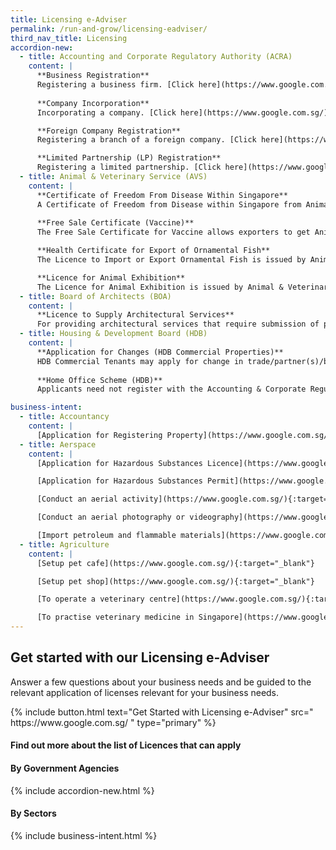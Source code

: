```yaml
---
title: Licensing e-Adviser
permalink: /run-and-grow/licensing-eadviser/
third_nav_title: Licensing
accordion-new:
  - title: Accounting and Corporate Regulatory Authority (ACRA)
    content: |
      **Business Registration**
      Registering a business firm. [Click here](https://www.google.com.sg/){:target="_blank"}
      
      **Company Incorporation**
      Incorporating a company. [Click here](https://www.google.com.sg/){:target="_blank"}

      **Foreign Company Registration**
      Registering a branch of a foreign company. [Click here](https://www.google.com.sg/){:target="_blank"}

      **Limited Partnership (LP) Registration**
      Registering a limited partnership. [Click here](https://www.google.com.sg/){:target="_blank"}
  - title: Animal & Veterinary Service (AVS)
    content: |
      **Certificate of Freedom From Disease Within Singapore**
      A Certificate of Freedom from Disease within Singapore from Animal & Veterinary Service will be required if the country to which you intend to export animal/bird products requires certification that Singapore is free from specific animal disease(s) of concern, to facilitate the export. [Click here](https://www.google.com.sg/){:target="_blank"}
      
      **Free Sale Certificate (Vaccine)**
      The Free Sale Certificate for Vaccine allows exporters to get Animal & Veterinary Service endorsement for their vaccine intended for export. [Click here](https://www.google.com.sg/){:target="_blank"}

      **Health Certificate for Export of Ornamental Fish**
      The Licence to Import or Export Ornamental Fish is issued by Animal & Veterinary Service to traders who wishes to import, export or transship ornamental fish. [Click here](https://www.google.com.sg/){:target="_blank"}

      **Licence for Animal Exhibition**
      The Licence for Animal Exhibition is issued by Animal & Veterinary Service to use a premise for animal display, exhibition, performance or distribution. [Click here](https://www.google.com.sg/){:target="_blank"}
  - title: Board of Architects (BOA)
    content: |
      **Licence to Supply Architectural Services**
      For providing architectural services that require submission of plans and certificates to authorities regulating buildings. [Click here](https://www.google.com.sg/){:target="_blank"}
  - title: Housing & Development Board (HDB)
    content: |
      **Application for Changes (HDB Commercial Properties)**
      HDB Commercial Tenants may apply for change in trade/partner(s)/business mode, transfer, assignment or renting out their properties. HDB Commercial Owners may apply for renting out their living quarters. [Click here](https://www.google.com.sg/){:target="_blank"}
      
      **Home Office Scheme (HDB)**
      Applicants need not register with the Accounting & Corporate Regulatory Authority (ACRA) first to apply for the Home Office Scheme (HOS). HDB's Home Office Scheme is applicable for HDB residential flats and living quarters of the HDB commercial property. [Click here](https://www.google.com.sg/){:target="_blank"}

business-intent:
  - title: Accountancy
    content: |
      [Application for Registering Property](https://www.google.com.sg/){:target="_blank"}
  - title: Aerspace
    content: |
      [Application for Hazardous Substances Licence](https://www.google.com.sg/){:target="_blank"}

      [Application for Hazardous Substances Permit](https://www.google.com.sg/){:target="_blank"}

      [Conduct an aerial activity](https://www.google.com.sg/){:target="_blank"}

      [Conduct an aerial photography or videography](https://www.google.com.sg/){:target="_blank"}

      [Import petroleum and flammable materials](https://www.google.com.sg/){:target="_blank"}
  - title: Agriculture
    content: |
      [Setup pet cafe](https://www.google.com.sg/){:target="_blank"}

      [Setup pet shop](https://www.google.com.sg/){:target="_blank"}

      [To operate a veterinary centre](https://www.google.com.sg/){:target="_blank"}

      [To practise veterinary medicine in Singapore](https://www.google.com.sg/){:target="_blank"}
---
```


## Get started with our Licensing e-Adviser
Answer a few questions about your business needs and be guided to the relevant application of licenses relevant for your business needs.  

<p>
{% include button.html text="Get Started with Licensing e-Adviser" src="
https://www.google.com.sg/
" type="primary" %}
</p>

#### Find out more about the list of Licences that can apply

#### By Government Agencies
{% include accordion-new.html %}

#### By Sectors
{% include business-intent.html %}





